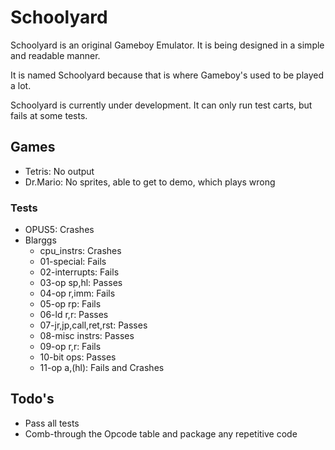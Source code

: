 # Schoolyard

Schoolyard is an original Gameboy Emulator.
It is being designed in a simple and readable manner.

It is named Schoolyard because that is where Gameboy's used to be played a lot.

Schoolyard is currently under development. It can only run test carts, but fails at some tests.

## Games

* Tetris: No output
* Dr.Mario: No sprites, able to get to demo, which plays wrong

### Tests

* OPUS5: Crashes
* Blarggs
  * cpu_instrs: Crashes
  * 01-special: Fails
  * 02-interrupts: Fails
  * 03-op sp,hl: Passes
  * 04-op r,imm: Fails
  * 05-op rp: Fails
  * 06-ld r,r: Passes
  * 07-jr,jp,call,ret,rst: Passes
  * 08-misc instrs: Passes
  * 09-op r,r: Fails
  * 10-bit ops: Passes
  * 11-op a,(hl): Fails and Crashes

## Todo's

* Pass all tests
* Comb-through the Opcode table and package any repetitive code
